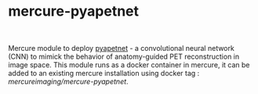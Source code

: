# **mercure-pyapetnet**
<br>

Mercure module to deploy [pyapetnet](https://github.com/gschramm/pyapetnet) - a convolutional neural network (CNN) to mimick the behavior of anatomy-guided PET reconstruction in image space. This module runs as a docker container in mercure, it can be added to an existing mercure installation using docker tag : *mercureimaging/mercure-pyapetnet*.
<br>
